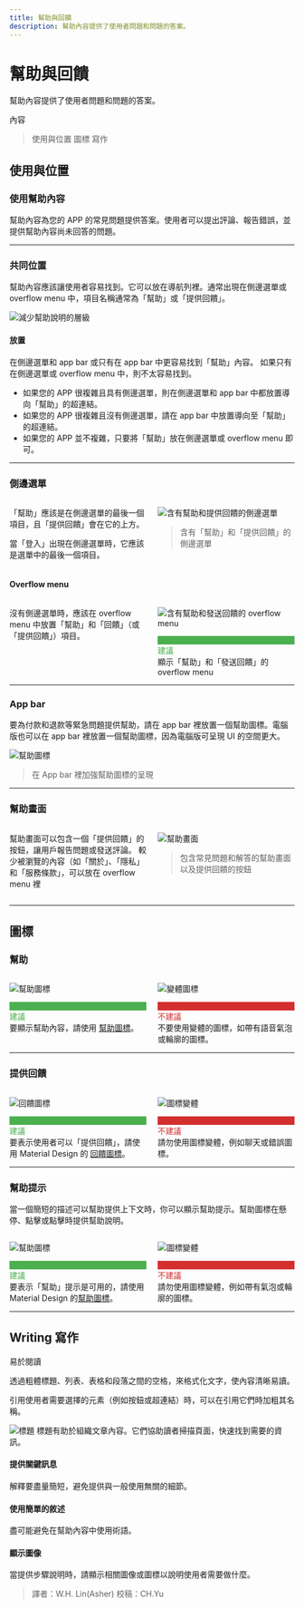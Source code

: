```yaml
---
title: 幫助與回饋
description: 幫助內容提供了使用者問題和問題的答案。
---
```

<!-- markdownlint-disable MD025 -->
<!-- markdownlint-disable MD033 -->

# 幫助與回饋

幫助內容提供了使用者問題和問題的答案。

內容

> 使用與位置
> 圖標
> 寫作

## 使用與位置

### 使用幫助內容

幫助內容為您的 APP 的常見問題提供答案。使用者可以提出評論、報告錯誤，並提供幫助內容尚未回答的問題。

---

### 共同位置

幫助內容應該讓使用者容易找到。它可以放在導航列裡。通常出現在側邊選單或 overflow menu 中，項目名稱通常為「幫助」或「提供回饋」。

![減少幫助說明的層級](https://lh3.googleusercontent.com/2e-RBkaMxkXV6AhjJjlyt53gsE8CT6UqOs-ELjfR5rYElC0ECsQ4iI5IlMRHu6ko9tPBwoSKoBFFFkbWyAku97roWRl143aAttSb=w1064-v0)

#### 放置

在側邊選單和 app bar 或只有在 app bar 中更容易找到「幫助」內容。 如果只有在側邊選單或 overflow menu 中，則不太容易找到。

- 如果您的 APP 很複雜且具有側邊選單，則在側邊選單和 app bar 中都放置導向「幫助」的超連結。
- 如果您的 APP 很複雜且沒有側邊選單，請在 app bar 中放置導向至「幫助」的超連結。
- 如果您的 APP 並不複雜，只要將「幫助」放在側邊選單或 overflow menu 即可。

---

### 側邊選單

<div style="width:100%;display:flex">

<div style="width:100%;margin-right:20px">

「幫助」應該是在側邊選單的最後一個項目，且「提供回饋」會在它的上方。

當「登入」出現在側邊選單時，它應該是選單中的最後一個項目。

</div>

<div style="width:100%">

![含有幫助和提供回饋的側邊選單](https://lh3.googleusercontent.com/Bj4p8tAJj9W-jkuNcCTkESA3_r2-9-tH-ACBp0HVYw8shtvjAAQzvNVbaBdaVQTwmgIxpfvAPZWWLI5oYlHR1wcHvAtZbuTcrEPmgg=w1064-v0)

> 含有「幫助」和「提供回饋」的側邊選單

</div>

</div>

#### Overflow menu

<div style="width:100%;display:flex">

<div style="width:100%;margin-right:20px">

沒有側邊選單時，應該在 overflow menu 中放置「幫助」和「回饋」（或「提供回饋」）項目。

</div>

<div style="width:100%">

![含有幫助和發送回饋的 overflow menu](https://lh3.googleusercontent.com/48zfESSdjuNTjFkbAMln1XUXWDxB5whBfwkvckzUtcJSmS1mEY38TZI6caQYRaZC5IGbW4EWHIASYvt784jOkEsVRZRxPYKLtzt8EZw=w1064-v0)

<figcaption style="border-top:15px solid #4caf50">
<div style="color: #4caf50">建議</div>
顯示「幫助」和「發送回饋」的 overflow menu</figcaption>

</div>

</div>

---

### App bar

要為付款和退款等緊急問題提供幫助，請在 app bar 裡放置一個幫助圖標。電腦版也可以在 app bar 裡放置一個幫助圖標，因為電腦版可呈現 UI 的空間更大。

![幫助圖標](https://lh3.googleusercontent.com/1cc46ZzLW3DTKGTfOOsRPiORm156qL4BvBEuvC_mlPqrnsrPy4smzsnIiYaOOgyNml3YQWVM-5WcSBCfoEZq6nnavoix_fpnwhUE=w1064-v0)
> 在 App bar 裡加強幫助圖標的呈現

---

### 幫助畫面

<div style="width:100%;display:flex">

<div style="width:100%;margin-right:20px">

幫助畫面可以包含一個「提供回饋」的按鈕，讓用戶報告問題或發送評論。
較少被瀏覽的內容（如「關於」、「隱私」和「服務條款」，可以放在 overflow menu 裡

</div>

<div style="width:100%">

![幫助畫面](https://lh3.googleusercontent.com/tZZseu3fwNDwB_Ypcv9NbLnXI0d1Vjr1wgZDT_qNPR78Y1f0gy9nKINKleM7Bt_MfUul5S19HkKYILlP_AMEqjKFPbiejvhasg-W2Q=w1064-v0)
>包含常見問題和解答的幫助畫面以及提供回饋的按鈕

</div>

</div>

---

## 圖標

### 幫助

<div style="width:100%;display:flex">

<div style="width:100%;margin-right:20px">

![幫助圖標](https://lh3.googleusercontent.com/Kcz7wHMmkkCdc3_tY0wdGRTpzocF-u2td2PBNIH27B1UVXbFk4WFijVimBfgWhXaYJh38Eua9mkqtkPY5t3tH4WAbFez17p-m9_M=w1064-v0)
<figcaption style="border-top:15px solid #4caf50">
<div style="color: #4caf50">建議</div>
要顯示幫助內容，請使用 <a href="https://material.io/icons/#ic_help" target="_blank">幫助圖標</a>。

</figcaption>

</div>

<div style="width:100%">

![變體圖標](https://lh3.googleusercontent.com/fIXv755u_BHXpa4G3MdQS5Oj6nnZJqEHAWJNgaXkQ7s8clRCk4-4mBKZ0mfpd_pQMletf0Q10qRo2_GH5NGvvf1dJzJ8a0r0vgCViQ=w1064-v0)
<figcaption style="border-top:15px solid #d32f2f;">
<div style="color: #d32f2f">不建議</div>
不要使用變體的圖標，如帶有語音氣泡或輪廓的圖標。
</figcaption>

</div>

</div>

---

### 提供回饋

<div style="width:100%;display:flex">

<div style="width:100%;margin-right:20px">

![回饋圖標](https://lh3.googleusercontent.com/FLrW8LFh5cIrIaaM3amibAHbIwcdquTpXjRCh853HyUHvziERKs7vLPcMfUtZ3IDp2EhzbGnBGWLauZVHWGuoVFZjFaQb-N05z6ODg=w1064-v0)

<figcaption style="border-top:15px solid #4caf50">
<div style="color: #4caf50">建議</div>
要表示使用者可以「提供回饋」，請使用 Material Design 的
<a href="https://material.io/icons/#ic_feedback" target="_blank">回饋圖標</a>。</figcaption>

</div>

<div style="width:100%">

![圖標變體](https://lh3.googleusercontent.com/CkisU1REpRrXMAZWfdltCw-vj3gv_AzdK5NVcKg-1DMXMUTeePqo__nNyS63cg4zuf9UwGyECabwsvOgGZ8dK69TwgBUSZ2HUkVgWNo=w1064-v0)

<figcaption style="border-top:15px solid #d32f2f;">
<div style="color: #d32f2f">不建議</div>
請勿使用圖標變體，例如聊天或錯誤圖標。
</figcaption>

</div>

</div>

---

### 幫助提示

當一個簡短的描述可以幫助提供上下文時，你可以顯示幫助提示。幫助圖標在懸停、點擊或點擊時提供幫助說明。

<div style="width:100%;display:flex">

<div style="width:100%;margin-right:20px">

![幫助圖標](https://lh3.googleusercontent.com/noPfVf5y_grxLO2NOLbMNhCs9eqP3-JIDIcWZmGGpwMen811zsp47XffqYiMumZ6rl_o7a5ZLFvCH41EM1aMCmDrEj-ISQgAn20mLg=w1064-v0)

<figcaption style="border-top:15px solid #4caf50">
<div style="color: #4caf50">建議</div>
要表示「幫助」提示是可用的，請使用 Material Design 的<a href="https://material.io/icons/#ic_help_outline" target="_blank">幫助圖標</a>。</figcaption>

</div>

<div style="width:100%">

![圖標變體](https://lh3.googleusercontent.com/QdYKPfExVQD0Gz1YNM2Zyz3_3J1LQCEBJZiMp21nC6R8cUmtjLW6ZO9NQk6DQ7uaMrWQWlqiNphlyVtJcm8k6jMOl5z7XoUD4RA8xvE=w1064-v0)

<figcaption style="border-top:15px solid #d32f2f;">
<div style="color: #d32f2f">不建議</div>
請勿使用圖標變體，例如帶有氣泡或輪廓的圖標。
</figcaption>

</div>

</div>

---

## Writing 寫作

易於閱讀

透過粗體標題、列表、表格和段落之間的空格，來格式化文字，使內容清晰易讀。

引用使用者需要選擇的元素（例如按鈕或超連結）時，可以在引用它們時加粗其名稱。

![標題](https://lh3.googleusercontent.com/eTzcn0sLNdDxjMtqgP-OhnyYJHeeaIpfEopoMwc8bwnUSxSyOK-nCpMqV-oNwwZmJ97EJWp6Psz1cKRIfIklLQlCVUY5nBfplQ3-MQ=w1064-v0)
標題有助於組織文章內容。它們協助讀者掃描頁面，快速找到需要的資訊。

#### 提供關鍵訊息

解釋要盡量簡短，避免提供與一般使用無關的細節。

#### 使用簡單的敘述

盡可能避免在幫助內容中使用術語。

#### 顯示圖像

當提供步驟說明時，請顯示相關圖像或圖標以說明使用者需要做什麼。

> 譯者：W.H. Lin(Asher)
> 校稿：CH.Yu
